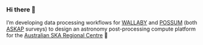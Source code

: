 ### Hi there 👋

I’m developing data processing workflows for [WALLABY](https://www.atnf.csiro.au/research/WALLABY/) and [POSSUM](https://askap.org/possum/) (both [ASKAP](https://www.atnf.csiro.au/projects/askap/index.html) surveys) to design an astronomy post-processing compute platform for the [Australian SKA Regional Centre](https://aussrc.org/) 🔭

<!--
**axshen/axshen** is a ✨ _special_ ✨ repository because its `README.md` (this file) appears on your GitHub profile.

Here are some ideas to get you started:

- 🔭 I’m currently working on ...
- 🌱 I’m currently learning ...
- 👯 I’m looking to collaborate on ...
- 🤔 I’m looking for help with ...
- 💬 Ask me about ...
- 📫 How to reach me: ...
- 😄 Pronouns: ...
- ⚡ Fun fact: ...
-->
